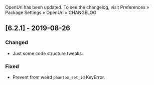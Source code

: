 OpenUri has been updated. To see the changelog, visit
Preferences » Package Settings » OpenUri » CHANGELOG


## [6.2.1] - 2019-08-26

### Changed
- Just some code structure tweaks.

### Fixed
- Prevent from weird `phantom_set_id` KeyError.
